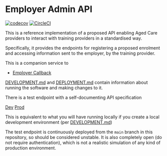 # Employer Admin API
[![codecov](https://codecov.io/gh/ACWIC/employer-callback/branch/main/graph/badge.svg?token=QYL43W2ELE)](undefined)
[![CircleCI](https://circleci.com/gh/ACWIC/employer-callback.svg?style=svg&circle-token=d8c23923ca82ad4e383eaca19010d69fa420f481)](https://circleci.com/gh/circleci/circleci-docs)

This is a reference implementation of a proposed API enabling Aged Care
providers to interact with training providers in a standardised way.


Specifically, it provides the endpoints for registering a proposed
enrolment and accessing information sent to the employer, by the
training provider.

This is a companion service to
- [Employer Callback](https://github.com/ACWIC/employer-callback)

[DEVELOPMENT.md](DEVELOPMENT.md) and [DEPLOYMENT.md](DEPLOYMENT.md)
contain information about running
the software and making changes to it.

There is a test endpoint with a self-documenting API specification

[Dev](https://ngkkz39vx8.execute-api.us-east-1.amazonaws.com/dev/cb/docs)
[Prod](https://prekb2sflh.execute-api.us-east-1.amazonaws.com/prod/cb/docs)

This is equivalent to what you will have running locally
if you create a local development environment
(per [DEVELOPMENT.md](DEVELOPMENT.md))

The test endpoint is continuously deployed from the `main` branch in this
repository, so should be considered unstable.
It is also completely open (do not require authentication),
which is not a realistic simulation of any kind of production environment.
